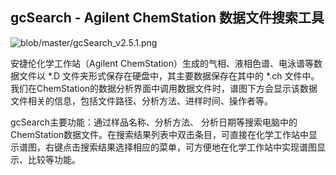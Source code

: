 ## gcSearch - Agilent ChemStation 数据文件搜索工具

![blob/master/gcSearch_v2.5.1.png](blob/master/gcSearch_v2.5.1.png)

安捷伦化学工作站（Agilent ChemStation）生成的气相、液相色谱、电泳谱等数据文件以 *.D 文件夹形式保存在硬盘中，其主要数据保存在其中的 *.ch 文件中。我们在ChemStation的数据分析界面中调用数据文件时，谱图下方会显示该数据文件相关的信息，包括文件路径、分析方法、进样时间、操作者等。

gcSearch主要功能：通过样品名称、分析方法、 分析日期等搜索电脑中的ChemStation数据文件。在搜索结果列表中双击条目，可直接在化学工作站中显示谱图，右键点击搜索结果选择相应的菜单，可方便地在化学工作站中实现谱图显示、比较等功能。
